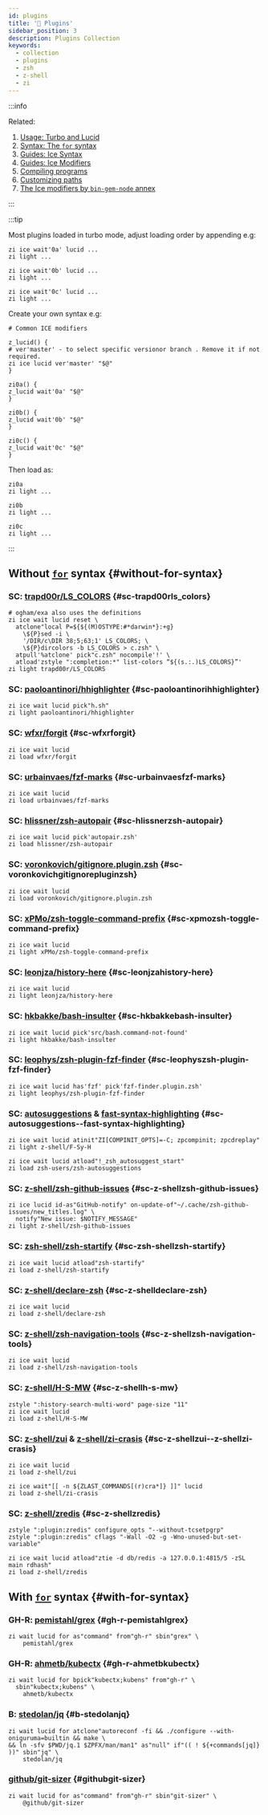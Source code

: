 ```yaml
---
id: plugins
title: '🔺 Plugins'
sidebar_position: 3
description: Plugins Collection
keywords:
  - collection
  - plugins
  - zsh
  - z-shell
  - zi
---
```


:::info

Related:

1. [Usage: Turbo and Lucid](../../getting_started/overview#turbo-and-lucid)
2. [Syntax: The `for` syntax](../../guides/syntax#the-for-syntax)
3. [Guides: Ice Syntax](../../guides/ice)
4. [Guides: Ice Modifiers](../../guides/ice-modifiers)
5. [Compiling programs](../../gallery/collection#compiling-programs)
6. [Customizing paths](../../guides/customization#customizing-paths)
7. [The Ice modifiers by `bin-gem-node` annex](../../ecosystem/annexes/bin-gem-node#the-ice-modifiers-provided-by-the-annex)

:::

:::tip

Most plugins loaded in turbo mode, adjust loading order by appending e.g:

```shell
zi ice wait'0a' lucid ...
zi light ...

zi ice wait'0b' lucid ...
zi light ...

zi ice wait'0c' lucid ...
zi light ...
```

Create your own syntax e.g:

```shell
# Common ICE modifiers

z_lucid() {
# ver'master' - to select specific versionor branch . Remove it if not required.
zi ice lucid ver'master' "$@"
}

zi0a() {
z_lucid wait'0a' "$@"
}

zi0b() {
z_lucid wait'0b' "$@"
}

zi0c() {
z_lucid wait'0c' "$@"
}
```

Then load as:

```shell
zi0a
zi light ...

zi0b
zi light ...

zi0c
zi light ...
```

:::

## Without [`for`](../../guides/syntax#the-for-syntax) syntax {#without-for-syntax}

### SC: [trapd00r/LS_COLORS](https://github.com/trapd00r/LS_COLORS) {#sc-trapd00rls_colors}

```shell
# ogham/exa also uses the definitions
zi ice wait lucid reset \
  atclone"local P=${${(M)OSTYPE:#*darwin*}:+g}
    \${P}sed -i \
    '/DIR/c\DIR 38;5;63;1' LS_COLORS; \
    \${P}dircolors -b LS_COLORS > c.zsh" \
  atpull'%atclone' pick"c.zsh" nocompile'!' \
  atload'zstyle ":completion:*" list-colors “${(s.:.)LS_COLORS}”'
zi light trapd00r/LS_COLORS
```

### SC: [paoloantinori/hhighlighter](https://github.com/paoloantinori/hhighlighter) {#sc-paoloantinorihhighlighter}

```shell
zi ice wait lucid pick"h.sh"
zi light paoloantinori/hhighlighter
```

### SC: [wfxr/forgit](https://github.com/wfxr/forgit) {#sc-wfxrforgit}

```shell
zi ice wait lucid
zi load wfxr/forgit
```

### SC: [urbainvaes/fzf-marks](https://github.com/urbainvaes/fzf-marks) {#sc-urbainvaesfzf-marks}

```shell
zi ice wait lucid
zi load urbainvaes/fzf-marks
```

### SC: [hlissner/zsh-autopair](https://github.com/hlissner/zsh-autopair) {#sc-hlissnerzsh-autopair}

```shell
zi ice wait lucid pick'autopair.zsh'
zi load hlissner/zsh-autopair
```

### SC: [voronkovich/gitignore.plugin.zsh](https://github.com/voronkovich/gitignore.plugin.zsh) {#sc-voronkovichgitignorepluginzsh}

```shell
zi ice wait lucid
zi load voronkovich/gitignore.plugin.zsh
```

### SC: [xPMo/zsh-toggle-command-prefix](https://github.com/xPMo/zsh-toggle-command-prefix) {#sc-xpmozsh-toggle-command-prefix}

```shell
zi ice wait lucid
zi light xPMo/zsh-toggle-command-prefix
```

### SC: [leonjza/history-here](https://github.com/leonjza/history-here) {#sc-leonjzahistory-here}

```shell
zi ice wait lucid
zi light leonjza/history-here
```

### SC: [hkbakke/bash-insulter](https://github.com/hkbakke/bash-insulter) {#sc-hkbakkebash-insulter}

```shell
zi ice wait lucid pick'src/bash.command-not-found'
zi light hkbakke/bash-insulter
```

### SC: [leophys/zsh-plugin-fzf-finder](https://github.com/leophys/zsh-plugin-fzf-finder) {#sc-leophyszsh-plugin-fzf-finder}

```shell
zi ice wait lucid has'fzf' pick'fzf-finder.plugin.zsh'
zi light leophys/zsh-plugin-fzf-finder
```

### SC: [autosuggestions](https://github.com/zsh-users/zsh-autosuggestions) & [fast-syntax-highlighting](https://github.com/z-shell/F-Sy-H) {#sc-autosuggestions--fast-syntax-highlighting}

```shell
zi ice wait lucid atinit"ZI[COMPINIT_OPTS]=-C; zpcompinit; zpcdreplay"
zi light z-shell/F-Sy-H

zi ice wait lucid atload"!_zsh_autosuggest_start"
zi load zsh-users/zsh-autosuggestions
```

### SC: [z-shell/zsh-github-issues](https://github.com/z-shell/zsh-github-issues) {#sc-z-shellzsh-github-issues}

```shell
zi ice lucid id-as"GitHub-notify" on-update-of"~/.cache/zsh-github-issues/new_titles.log" \
  notify"New issue: $NOTIFY_MESSAGE"
zi light z-shell/zsh-github-issues
```

### SC: [zsh-shell/zsh-startify](https://github.com/z-shell/zsh-startify) {#sc-zsh-shellzsh-startify}

```shell
zi ice wait lucid atload"zsh-startify"
zi load z-shell/zsh-startify
```

### SC: [z-shell/declare-zsh](https://github.com/z-shell/declare-zsh) {#sc-z-shelldeclare-zsh}

```shell
zi ice wait lucid
zi load z-shell/declare-zsh
```

### SC: [z-shell/zsh-navigation-tools](https://github.com/z-shell/zsh-navigation-tools) {#sc-z-shellzsh-navigation-tools}

```shell
zi ice wait lucid
zi load z-shell/zsh-navigation-tools
```

### SC: [z-shell/H-S-MW](https://github.com/z-shell/H-S-MW) {#sc-z-shellh-s-mw}

```shell
zstyle ":history-search-multi-word" page-size "11"
zi ice wait lucid
zi load z-shell/H-S-MW
```

### SC: [z-shell/zui](https://github.com/z-shell/zui) & [z-shell/zi-crasis](https://github.com/z-shell/zi-crasis) {#sc-z-shellzui--z-shellzi-crasis}

```shell
zi ice wait lucid
zi load z-shell/zui

zi ice wait"[[ -n ${ZLAST_COMMANDS[(r)cra*]} ]]" lucid
zi load z-shell/zi-crasis
```

### SC: [z-shell/zredis](https://github.com/z-shell/zredis) {#sc-z-shellzredis}

```shell
zstyle ":plugin:zredis" configure_opts "--without-tcsetpgrp"
zstyle ":plugin:zredis" cflags "-Wall -O2 -g -Wno-unused-but-set-variable"

zi ice wait lucid atload"ztie -d db/redis -a 127.0.0.1:4815/5 -zSL main rdhash"
zi load z-shell/zredis
```

## With [`for`](../../guides/syntax#the-for-syntax) syntax {#with-for-syntax}

### GH-R: [pemistahl/grex](https://github.com/pemistahl/grex) {#gh-r-pemistahlgrex}

```shell
zi wait lucid for as"command" from"gh-r" sbin"grex" \
    pemistahl/grex
```

### GH-R: [ahmetb/kubectx](https://github.com/ahmetb/kubectx) {#gh-r-ahmetbkubectx}

```shell
zi wait lucid for bpick"kubectx;kubens" from"gh-r" \
  sbin"kubectx;kubens" \
    ahmetb/kubectx
```

### B: [stedolan/jq](https://github.com/stedolan/jq) {#b-stedolanjq}

```shell
zi wait lucid for atclone"autoreconf -fi && ./configure --with-oniguruma=builtin && make \
&& ln -sfv $PWD/jq.1 $ZPFX/man/man1" as"null" if"(( ! ${+commands[jq]} ))" sbin"jq" \
    stedolan/jq
```

### [github/git-sizer](https://github.com/github/git-sizer) {#githubgit-sizer}

```shell
zi wait lucid for as"command" from"gh-r" sbin"git-sizer" \
    @github/git-sizer
```
